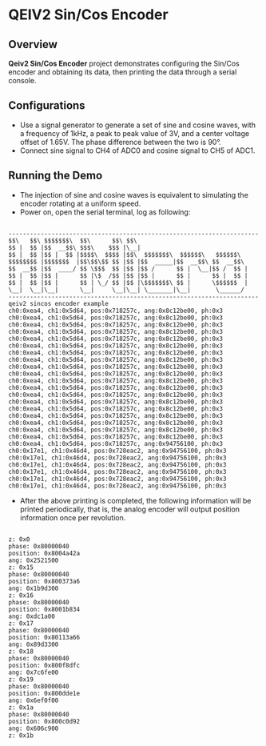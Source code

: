 # QEIV2 Sin/Cos Encoder

## Overview

**Qeiv2 Sin/Cos Encoder** project demonstrates configuring the Sin/Cos encoder and obtaining its data, then printing the data through a serial console.

## Configurations

- Use a signal generator to generate a set of sine and cosine waves, with a frequency of 1kHz, a peak to peak value of 3V, and a center voltage offset of 1.65V. The phase difference between the two is 90°.
- Connect sine signal to CH4 of ADC0 and cosine signal to CH5 of ADC1.

## Running the Demo

- The injection of sine and cosine waves is equivalent to simulating the encoder rotating at a uniform speed.
- Power on, open the serial terminal, log as following:

```console

----------------------------------------------------------------------
$$\   $$\ $$$$$$$\  $$\      $$\ $$\
$$ |  $$ |$$  __$$\ $$$\    $$$ |\__|
$$ |  $$ |$$ |  $$ |$$$$\  $$$$ |$$\  $$$$$$$\  $$$$$$\   $$$$$$\
$$$$$$$$ |$$$$$$$  |$$\$$\$$ $$ |$$ |$$  _____|$$  __$$\ $$  __$$\
$$  __$$ |$$  ____/ $$ \$$$  $$ |$$ |$$ /      $$ |  \__|$$ /  $$ |
$$ |  $$ |$$ |      $$ |\$  /$$ |$$ |$$ |      $$ |      $$ |  $$ |
$$ |  $$ |$$ |      $$ | \_/ $$ |$$ |\$$$$$$$\ $$ |      \$$$$$$  |
\__|  \__|\__|      \__|     \__|\__| \_______|\__|       \______/
----------------------------------------------------------------------
qeiv2 sincos encoder example
ch0:0xea4, ch1:0x5d64, pos:0x718257c, ang:0x8c12be00, ph:0x3
ch0:0xea4, ch1:0x5d64, pos:0x718257c, ang:0x8c12be00, ph:0x3
ch0:0xea4, ch1:0x5d64, pos:0x718257c, ang:0x8c12be00, ph:0x3
ch0:0xea4, ch1:0x5d64, pos:0x718257c, ang:0x8c12be00, ph:0x3
ch0:0xea4, ch1:0x5d64, pos:0x718257c, ang:0x8c12be00, ph:0x3
ch0:0xea4, ch1:0x5d64, pos:0x718257c, ang:0x8c12be00, ph:0x3
ch0:0xea4, ch1:0x5d64, pos:0x718257c, ang:0x8c12be00, ph:0x3
ch0:0xea4, ch1:0x5d64, pos:0x718257c, ang:0x8c12be00, ph:0x3
ch0:0xea4, ch1:0x5d64, pos:0x718257c, ang:0x8c12be00, ph:0x3
ch0:0xea4, ch1:0x5d64, pos:0x718257c, ang:0x8c12be00, ph:0x3
ch0:0xea4, ch1:0x5d64, pos:0x718257c, ang:0x8c12be00, ph:0x3
ch0:0xea4, ch1:0x5d64, pos:0x718257c, ang:0x8c12be00, ph:0x3
ch0:0xea4, ch1:0x5d64, pos:0x718257c, ang:0x8c12be00, ph:0x3
ch0:0xea4, ch1:0x5d64, pos:0x718257c, ang:0x8c12be00, ph:0x3
ch0:0xea4, ch1:0x5d64, pos:0x718257c, ang:0x8c12be00, ph:0x3
ch0:0xea4, ch1:0x5d64, pos:0x718257c, ang:0x8c12be00, ph:0x3
ch0:0xea4, ch1:0x5d64, pos:0x718257c, ang:0x8c12be00, ph:0x3
ch0:0xea4, ch1:0x5d64, pos:0x718257c, ang:0x8c12be00, ph:0x3
ch0:0xea4, ch1:0x5d64, pos:0x718257c, ang:0x8c12be00, ph:0x3
ch0:0xea4, ch1:0x5d64, pos:0x718257c, ang:0x94756100, ph:0x3
ch0:0x17e1, ch1:0x46d4, pos:0x728eac2, ang:0x94756100, ph:0x3
ch0:0x17e1, ch1:0x46d4, pos:0x728eac2, ang:0x94756100, ph:0x3
ch0:0x17e1, ch1:0x46d4, pos:0x728eac2, ang:0x94756100, ph:0x3
ch0:0x17e1, ch1:0x46d4, pos:0x728eac2, ang:0x94756100, ph:0x3
ch0:0x17e1, ch1:0x46d4, pos:0x728eac2, ang:0x94756100, ph:0x3
ch0:0x17e1, ch1:0x46d4, pos:0x728eac2, ang:0x94756100, ph:0x3

```

- After the above printing is completed, the following information will be printed periodically, that is, the analog encoder will output position information once per revolution.

```console

z: 0x0
phase: 0x80000040
position: 0x8004a42a
ang: 0x2521500
z: 0x15
phase: 0x80000040
position: 0x800373a6
ang: 0x1b9d300
z: 0x16
phase: 0x80000040
position: 0x8001b834
ang: 0xdc1a00
z: 0x17
phase: 0x80000040
position: 0x80113a66
ang: 0x89d3300
z: 0x18
phase: 0x80000040
position: 0x800f8dfc
ang: 0x7c6fe00
z: 0x19
phase: 0x80000040
position: 0x800dde1e
ang: 0x6ef0f00
z: 0x1a
phase: 0x80000040
position: 0x800c0d92
ang: 0x606c900
z: 0x1b

```
